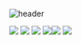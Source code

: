 ![header](https://capsule-render.vercel.app/api?type=rounded&color=auto&height=200&section=header&text=Welcome&fontSize=50&desc=Kim%20Chul%20Yeon&descAlignY=80&descAlign=80&descSize=15)


<img src="https://img.shields.io/badge/HTML-E34F26?style=for-the-badge&logo=HTML5&logoColor=black"> <img src="https://img.shields.io/badge/CSS-1572B6?style=for-the-badge&logo=CSS3&logoColor=black"> <img src="https://img.shields.io/badge/JAVASCRIPT-F7DF1E?style=for-the-badge&logo=JavaScript&logoColor=black"> <img src="https://img.shields.io/badge/REACT-61DAFB?style=for-the-badge&logo=React&logoColor=black"><img src="https://img.shields.io/badge/SLACK-4A154B?style=for-the-badge&logo=Slack&logoColor=black"> <img src="https://img.shields.io/badge/FIGMA-F24E1E?style=for-the-badge&logo=Figma&logoColor=black">



